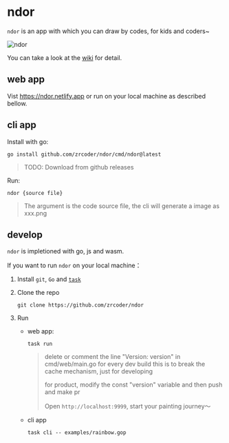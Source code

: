 # ndor

`ndor` is an app with which you can draw by codes, for kids and coders~

![ndor](https://raw.githubusercontent.com/wiki/zrcoder/ndor/images/main.png)

You can take a look at the [wiki](https://github.com/zrcoder/ndor/wiki) for detail.

## web app

Vist <https://ndor.netlify.app> or run on your local machine as described bellow.

## cli app

Install with go:

```shell
go install github.com/zrcoder/ndor/cmd/ndor@latest
```

> TODO: Download from github releases

Run:

```shell
ndor {source file}
```

> The argument is the code source file, the cli will generate a image as xxx.png

## develop

`ndor` is impletioned with go, js and wasm.

If you want to run `ndor` on your local machine：

1. Install `git`, `Go` and [`task`](https://taskfile.dev)
2. Clone the repo

    ```shell
    git clone https://github.com/zrcoder/ndor
    ```

3. Run
    - web app:

        ```shell
        task run
        ```

        > delete or comment the line "Version: version" in cmd/web/main.go for every dev build
        > this is to break the cache mechanism, just for developing
        >
        > for product, modify the const "version" variable and then push and make pr
        >
        >  Open `http://localhost:9999`, start your painting journey～

    - cli app

        ```shell
        task cli -- examples/rainbow.gop
        ```
